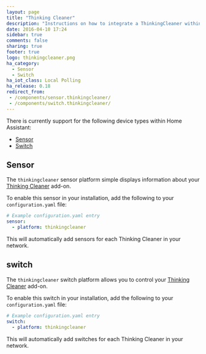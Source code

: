```yaml
---
layout: page
title: "Thinking Cleaner"
description: "Instructions on how to integrate a ThinkingCleaner within Home Assistant."
date: 2016-04-10 17:24
sidebar: true
comments: false
sharing: true
footer: true
logo: thinkingcleaner.png
ha_category:
  - Sensor
  - Switch
ha_iot_class: Local Polling
ha_release: 0.18
redirect_from:
 - /components/sensor.thinkingcleaner/
 - /components/switch.thinkingcleaner/
---
```


There is currently support for the following device types within Home Assistant:

- [Sensor](#sensor)
- [Switch](#switch)

## Sensor

The `thinkingcleaner` sensor platform simple displays information about your [Thinking Cleaner](http://www.thinkingcleaner.com) add-on.

To enable this sensor in your installation, add the following to your `configuration.yaml` file:

```yaml
# Example configuration.yaml entry
sensor:
  - platform: thinkingcleaner
```

This will automatically add sensors for each Thinking Cleaner in your network.

## switch

The `thinkingcleaner` switch platform allows you to control your [Thinking Cleaner](http://www.thinkingcleaner.com) add-on.

To enable this switch in your installation, add the following to your `configuration.yaml` file:

```yaml
# Example configuration.yaml entry
switch:
  - platform: thinkingcleaner
```

This will automatically add switches for each Thinking Cleaner in your network.
